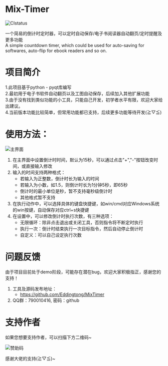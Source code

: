 # Mix-Timer
![CIstatus](https://img.shields.io/badge/version-1.1.2-brightgreen.svg)

一个简易的倒计时定时器，可以定时自动保存/电子书阅读器自动翻页/定时提醒及更多功能   
A simple countdown timer, which could be used for auto-saving for softwares, auto-flip for ebook readers and so on.

# 项目简介

1.此项目基于python - pyqt库编写  
2.最初用于电子书软件自动翻页以及工图自动保存，后续加入其他扩展功能  
3.由于没有找到类似功能的小工具，只能自己开发，初学者水平有限，欢迎大家给出建议。  
4.当前版本功能比较简单，但常用功能都已支持，后续更多功能等待开发(≧▽≦)

# 使用方法：
![主界面](https://i.postimg.cc/9FrY66F8/image.png)

1. 在主界面中设置倒计时时间，默认为15秒，可以通过点击"+","-"按钮改变时间，或直接输入修改
2. 输入的时间支持两种格式：
    * 若输入为正整数，倒计时长为输入的时间
    * 若输入为小数，如1.5，则倒计时长为1分钟5秒，即65秒
    * 倒计时的最小单位是秒，暂不支持毫秒级倒计时
    * 其他格式暂不支持
3. 在执行动作中，可以选择具体的键盘快捷键，如win/cmd对应Windows系统的win按键，自动保存对应ctrl+s快捷键
4. 在设置中，可以修改倒计时执行次数，有三种选项：
    * 无限循环：除非点击退出或关闭工具，否则指令将不断定时执行
    * 执行一次：倒计时结束执行一次目标指令，然后自动停止倒计时
    * 自定义：可以自己设定执行次数

# 问题反馈
由于项目目前处于demo阶段，可能存在潜在bug，欢迎大家积极指正，感谢您的支持！
1. 工具及源码发布地址：
    * https://github.com/Eddingtong/MixTimer
2. QQ群：790010416, 密码：github

# 支持作者
如果您想要支持作者，可以扫描下方二维码~

![赞助码](https://i.postimg.cc/bvr904Sf/zanshang.jpg)

感谢大佬的支持(≧▽≦)~


